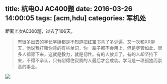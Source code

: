 title:  杭电OJ AC400题
date: 2016-03-26 14:00:05
tags: [acm,hdu]
categories: 军机处
---

距离上次AC300题，过去了106天。

> 有很多出去的学长学姐都是不知道把红宝书背了多少遍，又一次和XX聊天，他说我打赌你背的有些单词，你一辈子都不会用上，但是尽管如此，很多人都背下来，这就是毅力，就是韧性。有的人放弃了，有的人却坚持下来，不得不承认，只有耐得住寂寞的人最后才会成功。学习是一项孤独而崇高的事业。

<!-- more -->

![](https://media.xiang578.com/hdu400.png)
